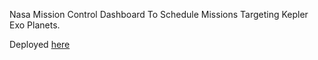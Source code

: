 Nasa Mission Control Dashboard To Schedule Missions Targeting Kepler Exo Planets.

Deployed [here](http://18.191.220.56:8000/)